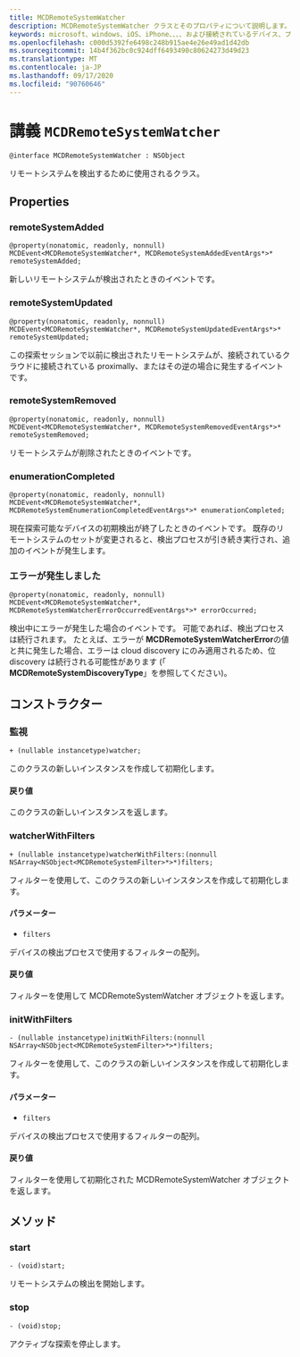 ```yaml
---
title: MCDRemoteSystemWatcher
description: MCDRemoteSystemWatcher クラスとそのプロパティについて説明します。 このクラスは、リモートシステムを検出するために使用されます。
keywords: microsoft、windows、iOS、iPhone、、、、および接続されているデバイス、プロジェクトローマ
ms.openlocfilehash: c000d5392fe6498c248b915ae4e26e49ad1d42db
ms.sourcegitcommit: 14b4f362bc0c924dff6493490c80624273d49d23
ms.translationtype: MT
ms.contentlocale: ja-JP
ms.lasthandoff: 09/17/2020
ms.locfileid: "90760646"
---
```

# <a name="class-mcdremotesystemwatcher"></a>講義 `MCDRemoteSystemWatcher`

```
@interface MCDRemoteSystemWatcher : NSObject
```

リモートシステムを検出するために使用されるクラス。 

## <a name="properties"></a>Properties

### <a name="remotesystemadded"></a>remoteSystemAdded
```
@property(nonatomic, readonly, nonnull) MCDEvent<MCDRemoteSystemWatcher*, MCDRemoteSystemAddedEventArgs*>* remoteSystemAdded;
```

新しいリモートシステムが検出されたときのイベントです。

### <a name="remotesystemupdated"></a>remoteSystemUpdated
```
@property(nonatomic, readonly, nonnull) MCDEvent<MCDRemoteSystemWatcher*, MCDRemoteSystemUpdatedEventArgs*>* remoteSystemUpdated;
```

この探索セッションで以前に検出されたリモートシステムが、接続されているクラウドに接続されている proximally、またはその逆の場合に発生するイベントです。 

### <a name="remotesystemremoved"></a>remoteSystemRemoved
```
@property(nonatomic, readonly, nonnull) MCDEvent<MCDRemoteSystemWatcher*, MCDRemoteSystemRemovedEventArgs*>* remoteSystemRemoved;
```

リモートシステムが削除されたときのイベントです。 

### <a name="enumerationcompleted"></a>enumerationCompleted
```
@property(nonatomic, readonly, nonnull) MCDEvent<MCDRemoteSystemWatcher*,  MCDRemoteSystemEnumerationCompletedEventArgs*>* enumerationCompleted;
```

現在探索可能なデバイスの初期検出が終了したときのイベントです。  既存のリモートシステムのセットが変更されると、検出プロセスが引き続き実行され、追加のイベントが発生します。

### <a name="erroroccurred"></a>エラーが発生しました
```
@property(nonatomic, readonly, nonnull) MCDEvent<MCDRemoteSystemWatcher*,  MCDRemoteSystemWatcherErrorOccurredEventArgs*>* errorOccurred;
```

検出中にエラーが発生した場合のイベントです。 可能であれば、検出プロセスは続行されます。 たとえば、エラーが **MCDRemoteSystemWatcherError**の値と共に発生した場合、エラーは cloud discovery にのみ適用されるため、位 discovery は続行される可能性があります (「 **MCDRemoteSystemDiscoveryType**」を参照してください)。

## <a name="constructors"></a>コンストラクター

### <a name="watcher"></a>監視
```
+ (nullable instancetype)watcher;
```

このクラスの新しいインスタンスを作成して初期化します。

#### <a name="returns"></a>戻り値 
このクラスの新しいインスタンスを返します。

### <a name="watcherwithfilters"></a>watcherWithFilters
```
+ (nullable instancetype)watcherWithFilters:(nonnull NSArray<NSObject<MCDRemoteSystemFilter>*>*)filters;
```

フィルターを使用して、このクラスの新しいインスタンスを作成して初期化します。

#### <a name="parameters"></a>パラメーター 
* `filters` 

デバイスの検出プロセスで使用するフィルターの配列。

#### <a name="returns"></a>戻り値 
フィルターを使用して MCDRemoteSystemWatcher オブジェクトを返します。

### <a name="initwithfilters"></a>initWithFilters
```
- (nullable instancetype)initWithFilters:(nonnull NSArray<NSObject<MCDRemoteSystemFilter>*>*)filters;
```

フィルターを使用して、このクラスの新しいインスタンスを作成して初期化します。

#### <a name="parameters"></a>パラメーター 
* `filters` 

デバイスの検出プロセスで使用するフィルターの配列。

#### <a name="returns"></a>戻り値 
フィルターを使用して初期化された MCDRemoteSystemWatcher オブジェクトを返します。

## <a name="methods"></a>メソッド

### <a name="start"></a>start
`- (void)start;`

リモートシステムの検出を開始します。

### <a name="stop"></a>stop
`- (void)stop;` 

アクティブな探索を停止します。
